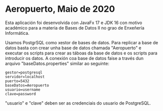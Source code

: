 # Aeropuerto, Maio de 2020

Esta aplicación foi desenvolvida con JavaFx 17 e JDK 16 con motivo académico para a materia de Bases de Datos II no grao de Enxeñería Informática.

Usamos PostgrSQL como xestor de bases de datos. Para replicar a base de datos basta con crear unha base de datos chamada "Aeropuerto" e executar os scripts para crear as táboas da base de datos e os scripts para introducir os datos.
A conexión coa base de datos faise a través dun arquivo "baseDatos.properties" similar ao seguinte:

	gestor=postgresql
	servidor=localhost
	puerto=5432
	baseDatos=Aeropuerto
	usuario=username
	clave=password

"usuario" e "clave" deben ser as credenciais do usuario de PostgreSQL.
